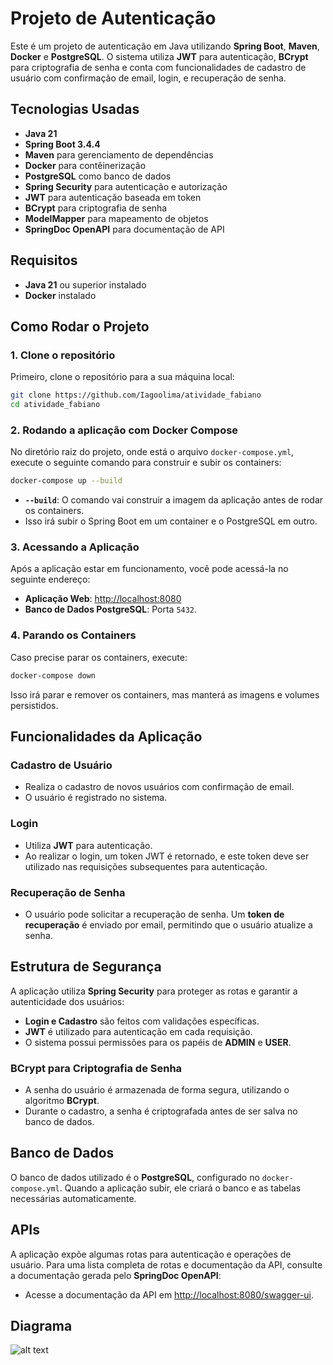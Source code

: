 
# Projeto de Autenticação

Este é um projeto de autenticação em Java utilizando **Spring Boot**, **Maven**, **Docker** e **PostgreSQL**. O sistema utiliza **JWT** para autenticação, **BCrypt** para criptografia de senha e conta com funcionalidades de cadastro de usuário com confirmação de email, login, e recuperação de senha.

## Tecnologias Usadas

- **Java 21**
- **Spring Boot 3.4.4**
- **Maven** para gerenciamento de dependências
- **Docker** para contêinerização
- **PostgreSQL** como banco de dados
- **Spring Security** para autenticação e autorização
- **JWT** para autenticação baseada em token
- **BCrypt** para criptografia de senha
- **ModelMapper** para mapeamento de objetos
- **SpringDoc OpenAPI** para documentação de API

## Requisitos

- **Java 21** ou superior instalado
- **Docker** instalado

## Como Rodar o Projeto

### 1. Clone o repositório

Primeiro, clone o repositório para a sua máquina local:

```bash
git clone https://github.com/Iagoolima/atividade_fabiano
cd atividade_fabiano
```

### 2. Rodando a aplicação com Docker Compose

No diretório raiz do projeto, onde está o arquivo `docker-compose.yml`, execute o seguinte comando para construir e subir os containers:

```bash
docker-compose up --build
```

- **`--build`**: O comando vai construir a imagem da aplicação antes de rodar os containers.
- Isso irá subir o Spring Boot em um container e o PostgreSQL em outro.

### 3. Acessando a Aplicação

Após a aplicação estar em funcionamento, você pode acessá-la no seguinte endereço:

- **Aplicação Web**: [http://localhost:8080](http://localhost:8080)
- **Banco de Dados PostgreSQL**: Porta `5432`.

### 4. Parando os Containers

Caso precise parar os containers, execute:

```bash
docker-compose down
```

Isso irá parar e remover os containers, mas manterá as imagens e volumes persistidos.

## Funcionalidades da Aplicação

### Cadastro de Usuário

- Realiza o cadastro de novos usuários com confirmação de email.
- O usuário é registrado no sistema.

### Login

- Utiliza **JWT** para autenticação.
- Ao realizar o login, um token JWT é retornado, e este token deve ser utilizado nas requisições subsequentes para autenticação.

### Recuperação de Senha

- O usuário pode solicitar a recuperação de senha. Um **token de recuperação** é enviado por email, permitindo que o usuário atualize a senha.

## Estrutura de Segurança

A aplicação utiliza **Spring Security** para proteger as rotas e garantir a autenticidade dos usuários:

- **Login e Cadastro** são feitos com validações específicas.
- **JWT** é utilizado para autenticação em cada requisição.
- O sistema possui permissões para os papéis de **ADMIN** e **USER**.

### BCrypt para Criptografia de Senha

- A senha do usuário é armazenada de forma segura, utilizando o algoritmo **BCrypt**.
- Durante o cadastro, a senha é criptografada antes de ser salva no banco de dados.

## Banco de Dados

O banco de dados utilizado é o **PostgreSQL**, configurado no `docker-compose.yml`. Quando a aplicação subir, ele criará o banco e as tabelas necessárias automaticamente.

## APIs

A aplicação expõe algumas rotas para autenticação e operações de usuário. Para uma lista completa de rotas e documentação da API, consulte a documentação gerada pelo **SpringDoc OpenAPI**:

- Acesse a documentação da API em [http://localhost:8080/swagger-ui](http://localhost:8080/swagger-ui).

## Diagrama

![alt text](diagrama.png)
